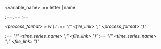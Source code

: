 <!-- Here we describe all possible variable names and values to be used. -->
<variable_name> :== letter | name

<!-- To reach correct decomposition, we build the file link out of several primitive structures -->
<address> :== <variable_name>
<time_series_name> :== <variable_name>
<file_link> :== <address>

<!-- Process format is a way of interacting with the document -->
<process_format> = w | r
<open> :== "(" <file_link> ";" <process_format> ")"

<!-- Read and write syntax is the same: the first one is time-series data, next -  file link -->
<read> :== "(" <time_series_name> ";" <file_link> ")"
<write> :== "(" <time_series_name> ";" <file_link> ")"